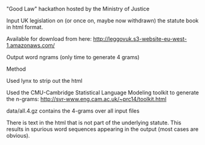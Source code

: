 "Good Law" hackathon hosted by the Ministry of Justice

Input UK legislation on (or once on, maybe now withdrawn) the statute book in html format.

Available for download from here: http://leggovuk.s3-website-eu-west-1.amazonaws.com/

Output word ngrams (only time to generate 4 grams)

Method

Used lynx to strip out the html

Used the CMU-Cambridge Statistical Language Modeling toolkit
to generate the n-grams: http://svr-www.eng.cam.ac.uk/~prc14/toolkit.html

data/all.4.gz contains the 4-grams over all input files

There is text in the html that is not part of the underlying statute.
This results in spurious word sequences appearing in the output (most cases are obvious).

